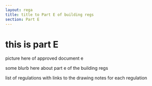 ```yaml
---
layout: rega
title: title to Part E of building regs
section: Part E
---
```


# this is part E

picture here of approved document e

some blurb here about part e of the building regs

list of regulations with links to the drawing notes for each regulation